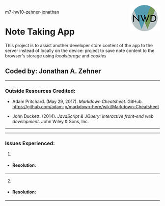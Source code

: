 <img style="float: right;" src="images/logo.png">

m7-hw10-zehner-jonathan

# Note Taking App

This project is to assist another developer store content of the app to the server instead of locally on the device: project to save note content to the browser's storage using _localstorage_ and _cookies_

## Coded by: Jonathan A. Zehner

---

### **Outside Resources Credited:**

- Adam Pritchard. (May 29, 2017). _Markdown Cheatsheet_. GitHub. https://github.com/adam-p/markdown-here/wiki/Markdown-Cheatsheet

- John Duckett. (2014). _JavaScript & JQuery: interactive front-end web development_. John Wiley & Sons, Inc.

---

---

### **Issues Experienced:**

1.

- #### **Resolution:**

---

2.

- #### **Resolution:**

---
